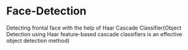# Face-Detection
Detecting frontal face with the help of Haar Cascade Classifier(Object Detection using Haar feature-based cascade classifiers is an effective object detection method)
